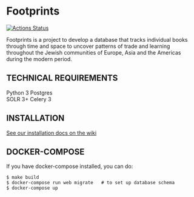 Footprints
==========

[![Actions Status](https://github.com/ccnmtl/footprints/workflows/build-and-test/badge.svg)](https://github.com/ccnmtl/footprints/actions)

Footprints is a project to develop a database that tracks individual books through time and space to uncover patterns of trade and learning throughout the Jewish communities of Europe, Asia and the Americas during the modern period.


TECHNICAL REQUIREMENTS
------------
Python 3
Postgres  
SOLR 3+
Celery 3


INSTALLATION
--------------
[See our installation docs on the wiki](https://github.com/ccnmtl/footprints/wiki/Installation)

DOCKER-COMPOSE
--------------

If you have docker-compose installed, you can do:

    $ make build
    $ docker-compose run web migrate   # to set up database schema
    $ docker-compose up
